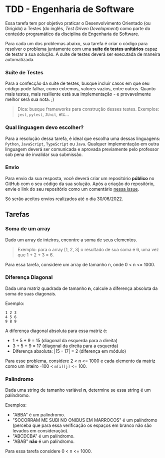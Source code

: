 # TDD - Engenharia de Software

Essa tarefa tem por objetivo praticar o Desenvolvimento Orientado (ou Dirigido) a Testes (do inglês, *Test Driven Development*) como parte do conteúdo programático da disciplina de Engenharia de Software.

Para cada um dos problemas abaixo, sua tarefa é criar o código para resolver o problema juntamente com uma **suíte de testes unitários** capaz de testar a sua solução. A suíte de testes deverá ser executada de maneira automatizada.

### Suíte de Testes
Para a confecção da suíte de testes, busque incluir casos em que seu código pode falhar, como extremos, valores vazios, entre outros. Quanto mais testes, mais resiliente está sua implementação - e provavelmente melhor será sua nota. ;)

> Dica: busque frameworks para construção desses testes. Exemplos: `jest`, `pytest`, `JUnit`, etc...

### Qual linguagem devo escolher?
Para a resolução dessa tarefa, é ideal que escolha uma dessas linguagens: `Python`, `JavaScript`, `TypeScript` ou `Java`. Qualquer implementação em outra linguagem deverá ser comunicada e aprovada previamente pelo professor sob pena de invalidar sua submissão.

### Envio
Para envio da sua resposta, você deverá criar um repositório **público** no GitHub com o seu código da sua solução. Após a criação do repositório, envie o link do seu repositório como um comentário [nessa issue](https://github.com/cavalcantigor/eng-software-tdd/issues/1).

Só serão aceitos envios realizados até o dia 30/06/2022.

## Tarefas

### Soma de um array
Dado um array de inteiros, encontre a soma de seus elementos.
> Exemplo: para o array [1, 2, 3] o resultado de sua soma é 6, uma vez que 1 + 2 + 3 = 6.

Para essa tarefa, considere um array de tamanho n, onde 0 < n <= 1000.

### Diferença Diagonal
Dada uma matriz quadrada de tamanho **n**, calcule a diferença absoluta da soma de suas diagonais.

 Exemplo: 
```
1 2 3
4 5 6
9 8 9
```
A diferença diagonal absoluta para essa matriz é:
- 1 + 5 + 9 = 15 (diagonal da esquerda para a direita)
- 3 + 5 + 9 = 17 (diagonal da direita para a esquerda)
- Diferença absoluta: |15 - 17| = 2 (diferença em módulo)

Para esse problema, considere 2 < n <= 1000 e cada elemento da matriz como um inteiro -100 < `m[i][j]` <= 100.

### Palíndromo
Dada uma string de tamanho variável **n**, determine se essa string é um palíndromo.

Exemplos:
- "ABBA" é um palíndromo.
- "SOCORRAM ME SUBI NO ONIBUS EM MARROCOS" é um palíndromo (perceba que para essa verificação os espaços em branco não são levados em consideração).
- "ABCDCBA" é um palíndromo.
- "ABAB" **não** é um palíndromo.


Para essa tarefa considere 0 < n <= 1000.
